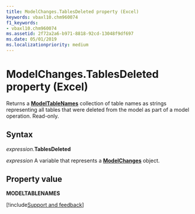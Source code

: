 ```yaml
---
title: ModelChanges.TablesDeleted property (Excel)
keywords: vbaxl10.chm960074
f1_keywords:
- vbaxl10.chm960074
ms.assetid: 2f72a2a6-b971-8818-92cd-13048f9df697
ms.date: 05/01/2019
ms.localizationpriority: medium
---
```



# ModelChanges.TablesDeleted property (Excel)

Returns a **[ModelTableNames](Excel.modeltablenames.md)** collection of table names as strings representing all tables that were deleted from the model as part of a model operation. Read-only.


## Syntax

_expression_.**TablesDeleted**

_expression_ A variable that represents a **[ModelChanges](Excel.modelchanges.md)** object.


## Property value

**MODELTABLENAMES**




[!include[Support and feedback](~/includes/feedback-boilerplate.md)]